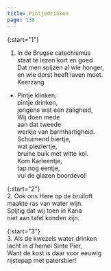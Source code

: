 ```yaml
---
title: Pintjedrinken
page: 138
---  
```


{:start="1"}  
1. In de Brugse catechismus  
staat te lezen kort en goed  
Dat men spijzen al wie honger,  
en wie dorst heeft laven moet.  
Keerzang  


- Pintje klinken,  
pintje drinken,  
jongens wat een zaligheid,  
Wij doen mede  
aan dat tweede  
werkje van barmhartigheid.  
Schuimend biertje,  
wat pleziertje,  
bruine buik met witte kol.  
Kom Karleentje,  
tap nog eentje,  
vul de glazen boordevol!  


{:start="2"}  
2. Ook ons Here op de bruiloft  
maakte ras van water wijn.  
Spijtig dat wij toen in Kana  
niet aan tafel konden zijn.  


{:start="3"}  
3. Als de kwezels water drinken  
lacht in d'hemel Sinte Pier,  
Want de kost is daar voor eeuwig  
rijstepap met patersbier!  
